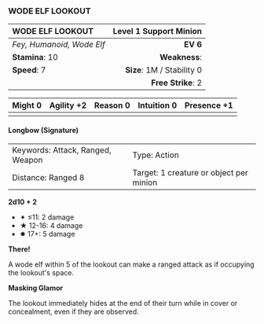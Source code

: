 ### WODE ELF LOOKOUT

| WODE ELF LOOKOUT          | **Level 1 Support Minion** |
| :------------------------ | -------------------------: |
| *Fey, Humanoid, Wode Elf* |                   **EV 6** |
| **Stamina**: 10           |              **Weakness**: |
| **Speed**: 7              | **Size**: 1M / Stability 0 |
|                           |         **Free Strike**: 2 |

| **Might** 0 | **Agility** +2 | **Reason** 0 | **Intuition** 0 | **Presence** +1 |
| ----------- | -------------- | ------------ | --------------- | --------------- |
|             |                |              |                 |                 |

#### Longbow (Signature)

|                                  |                                         |
| :------------------------------- | :-------------------------------------- |
| Keywords: Attack, Ranged, Weapon | Type: Action                            |
| Distance: Ranged 8               | Target: 1 creature or object per minion |

**2d10 + 2**

- ✦ ≤11: 2 damage
- ★ 12-16: 4 damage
- ✸ 17+: 5 damage

**There!**

A wode elf within 5 of the lookout can make a ranged attack as if occupying the lookout's space.

**Masking Glamor**

The lookout immediately hides at the end of their turn while in cover or concealment, even if they are observed.
